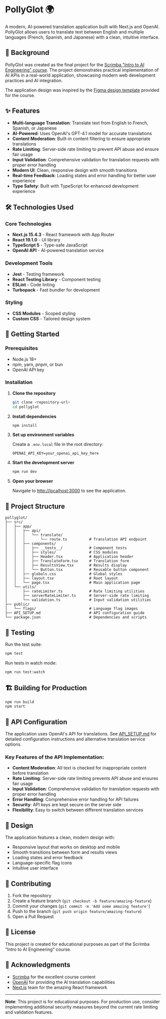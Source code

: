# PollyGlot 🌍

A modern, AI-powered translation application built with Next.js and OpenAI. PollyGlot allows users to translate text between English and multiple languages (French, Spanish, and Japanese) with a clean, intuitive interface.

## 📖 Background

PollyGlot was created as the final project for the [Scrimba "Intro to AI Engineering" course](https://scrimba.com/intro-to-ai-engineering-c032). The project demonstrates practical implementation of AI APIs in a real-world application, showcasing modern web development practices and AI integration.

The application design was inspired by the [Figma design template](https://www.figma.com/design/5zQQiaSDdUu8AqVGlg9PZ3/OpenAi-API---PollyGlot?node-id=1-168&t=gAtcdUPxEQIq8Fqc-0) provided for the course.

## ✨ Features

- **Multi-language Translation**: Translate text from English to French, Spanish, or Japanese
- **AI-Powered**: Uses OpenAI's GPT-4.1 model for accurate translations
- **Content Moderation**: Built-in content filtering to ensure appropriate translations
- **Rate Limiting**: Server-side rate limiting to prevent API abuse and ensure fair usage
- **Input Validation**: Comprehensive validation for translation requests with proper error handling
- **Modern UI**: Clean, responsive design with smooth transitions
- **Real-time Feedback**: Loading states and error handling for better user experience
- **Type Safety**: Built with TypeScript for enhanced development experience

## 🛠️ Technologies Used

### Core Technologies

- **Next.js 15.4.3** - React framework with App Router
- **React 19.1.0** - UI library
- **TypeScript 5** - Type-safe JavaScript
- **OpenAI API** - AI-powered translation service

### Development Tools

- **Jest** - Testing framework
- **React Testing Library** - Component testing
- **ESLint** - Code linting
- **Turbopack** - Fast bundler for development

### Styling

- **CSS Modules** - Scoped styling
- **Custom CSS** - Tailored design system

## 🚀 Getting Started

### Prerequisites

- Node.js 18+
- npm, yarn, pnpm, or bun
- OpenAI API key

### Installation

1. **Clone the repository**

   ```bash
   git clone <repository-url>
   cd pollyglot
   ```

2. **Install dependencies**

   ```bash
   npm install
   ```

3. **Set up environment variables**

   Create a `.env.local` file in the root directory:

   ```env
   OPENAI_API_KEY=your_openai_api_key_here
   ```

4. **Start the development server**

   ```bash
   npm run dev
   ```

5. **Open your browser**

   Navigate to [http://localhost:3000](http://localhost:3000) to see the application.

## 📁 Project Structure

```
pollyglot/
├── src/
│   ├── app/
│   │   ├── api/
│   │   │   └── translate/
│   │   │       └── route.ts          # Translation API endpoint
│   │   ├── components/
│   │   │   ├── __tests__/            # Component tests
│   │   │   ├── styles/               # CSS modules
│   │   │   ├── Header.tsx            # Application header
│   │   │   ├── TranslateForm.tsx     # Translation form
│   │   │   ├── ResultsView.tsx       # Results display
│   │   │   └── Button.tsx            # Reusable button component
│   │   ├── globals.css               # Global styles
│   │   ├── layout.tsx                # Root layout
│   │   └── page.tsx                  # Main application page
│   └── utils/
│       ├── rateLimiter.ts            # Rate limiting utilities
│       ├── serverRateLimiter.ts      # Server-side rate limiting
│       └── validation.ts             # Input validation utilities
├── public/
│   └── flags/                        # Language flag images
├── API_SETUP.md                      # API configuration guide
└── package.json                      # Dependencies and scripts
```

## 🧪 Testing

Run the test suite:

```bash
npm test
```

Run tests in watch mode:

```bash
npm run test:watch
```

## 🏗️ Building for Production

```bash
npm run build
npm start
```

## 🔧 API Configuration

The application uses OpenAI's API for translations. See [API_SETUP.md](./API_SETUP.md) for detailed configuration instructions and alternative translation service options.

### Key Features of the API Implementation:

- **Content Moderation**: All text is checked for inappropriate content before translation
- **Rate Limiting**: Server-side rate limiting prevents API abuse and ensures fair usage
- **Input Validation**: Comprehensive validation for translation requests with proper error handling
- **Error Handling**: Comprehensive error handling for API failures
- **Security**: API keys are kept secure on the server side
- **Flexibility**: Easy to switch between different translation services

## 🎨 Design

The application features a clean, modern design with:

- Responsive layout that works on desktop and mobile
- Smooth transitions between form and results views
- Loading states and error feedback
- Language-specific flag icons
- Intuitive user interface

## 🤝 Contributing

1. Fork the repository
2. Create a feature branch (`git checkout -b feature/amazing-feature`)
3. Commit your changes (`git commit -m 'Add some amazing feature'`)
4. Push to the branch (`git push origin feature/amazing-feature`)
5. Open a Pull Request

## 📝 License

This project is created for educational purposes as part of the Scrimba "Intro to AI Engineering" course.

## 🙏 Acknowledgments

- [Scrimba](https://scrimba.com) for the excellent course content
- [OpenAI](https://openai.com) for providing the AI translation capabilities
- [Next.js](https://nextjs.org) team for the amazing React framework

---

**Note**: This project is for educational purposes. For production use, consider implementing additional security measures beyond the current rate limiting and validation features.
